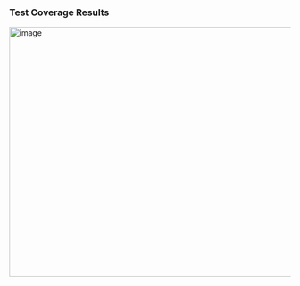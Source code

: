 <h3>Test Coverage Results</h3>
<img width="1936" height="449" alt="image" src="https://github.com/user-attachments/assets/e7319aa1-8b36-47c1-8ad8-2ee88f4757e0" />
